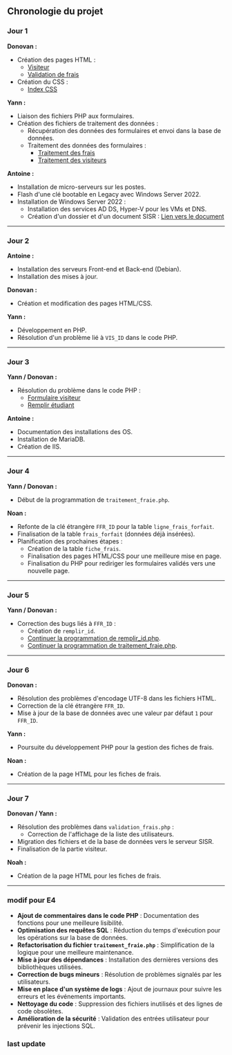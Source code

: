 ## Chronologie du projet

### Jour 1

**Donovan :**

- Création des pages HTML :
  - [Visiteur](https://github.com/Skream20/Projet_DPI/blob/main/page_web/web/Visiteur.html)
  - [Validation de frais](https://github.com/Skream20/Projet_DPI/blob/main/page_web/web/validation_frais.html)
- Création du CSS :
  - [Index CSS](https://github.com/Skream20/Projet_DPI/blob/main/page_web/web/index.css)

**Yann :**

- Liaison des fichiers PHP aux formulaires.
- Création des fichiers de traitement des données :
  - Récupération des données des formulaires et envoi dans la base de données.
  - Traitement des données des formulaires :
    - [Traitement des frais](https://github.com/Skream20/Projet_DPI/blob/main/page_web/web/traitement_fraie.php)
    - [Traitement des visiteurs](https://github.com/Skream20/Projet_DPI/blob/main/page_web/web/formulaire_visiteur.php)

**Antoine :**

- Installation de micro-serveurs sur les postes.
- Flash d'une clé bootable en Legacy avec Windows Server 2022.
- Installation de Windows Server 2022 :
  - Installation des services AD DS, Hyper-V pour les VMs et DNS.
  - Création d'un dossier et d'un document SISR : [Lien vers le document](https://estran.sharepoint.com/:w:/r/sites/DigitalPulseInnovation/_layouts/15/doc2.aspx?action=edit&sourcedoc=%7B40aa7ea0-d7e7-40cf-9547-585a7328d33d%7D&wdOrigin=TEAMS-WEB.teamsSdk.openFilePreview&wdExp=TEAMS-CONTROL&web=1)

---

### Jour 2

**Antoine :**

- Installation des serveurs Front-end et Back-end (Debian).
- Installation des mises à jour.

**Donovan :**

- Création et modification des pages HTML/CSS.

**Yann :**

- Développement en PHP.
- Résolution d'un problème lié à `VIS_ID` dans le code PHP.

---

### Jour 3

**Yann / Donovan :**

- Résolution du problème dans le code PHP :
  - [Formulaire visiteur](https://github.com/Skream20/Projet_DPI/blob/main/page_web/web/formulaire_visiteur.php)
  - [Remplir étudiant](https://github.com/Skream20/Projet_DPI/blob/main/page_web/web/remplirEtudiant.php)

**Antoine :**

- Documentation des installations des OS.
- Installation de MariaDB.
- Création de IIS.

---

### Jour 4

**Yann / Donovan :**

- Début de la programmation de `traitement_fraie.php`.

**Noan :**

- Refonte de la clé étrangère `FFR_ID` pour la table `ligne_frais_forfait`.
- Finalisation de la table `frais_forfait` (données déjà insérées).
- Planification des prochaines étapes :
  - Création de la table `fiche_frais`.
  - Finalisation des pages HTML/CSS pour une meilleure mise en page.
  - Finalisation du PHP pour rediriger les formulaires validés vers une nouvelle page.

---

### Jour 5

**Yann / Donovan :**

- Correction des bugs liés à `FFR_ID` :
  - Création de `remplir_id`.
  - [Continuer la programmation de remplir_id.php](https://github.com/Skream20/Projet_DPI/blob/main/page_web/web/remplir_id.php).
  - [Continuer la programmation de traitement_fraie.php](https://github.com/Skream20/Projet_DPI/blob/main/page_web/web/traitement_fraie.php).

---

### Jour 6

**Donovan :**

- Résolution des problèmes d'encodage UTF-8 dans les fichiers HTML.
- Correction de la clé étrangère `FFR_ID`.
- Mise à jour de la base de données avec une valeur par défaut `1` pour `FFR_ID`.

**Yann :**

- Poursuite du développement PHP pour la gestion des fiches de frais.

**Noan :**

- Création de la page HTML pour les fiches de frais.

---

### Jour 7

**Donovan / Yann :**

- Résolution des problèmes dans `validation_frais.php` :
  - Correction de l'affichage de la liste des utilisateurs.
- Migration des fichiers et de la base de données vers le serveur SISR.
- Finalisation de la partie visiteur.

**Noah :**

- Création de la page HTML pour les fiches de frais.

---
### modif pour E4

- **Ajout de commentaires dans le code PHP** : Documentation des fonctions pour une meilleure lisibilité.
- **Optimisation des requêtes SQL** : Réduction du temps d'exécution pour les opérations sur la base de données.
- **Refactorisation du fichier `traitement_fraie.php`** : Simplification de la logique pour une meilleure maintenance.
- **Mise à jour des dépendances** : Installation des dernières versions des bibliothèques utilisées.
- **Correction de bugs mineurs** : Résolution de problèmes signalés par les utilisateurs.
- **Mise en place d'un système de logs** : Ajout de journaux pour suivre les erreurs et les événements importants.
- **Nettoyage du code** : Suppression des fichiers inutilisés et des lignes de code obsolètes.
- **Amélioration de la sécurité** : Validation des entrées utilisateur pour prévenir les injections SQL.

### last update





